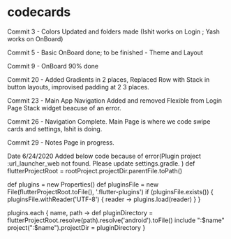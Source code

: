 # codecards

Commit 3 - Colors Updated and folders made (Ishit works on Login ; Yash works on OnBoard)

Commit 5 - Basic OnBoard done; to be finished - Theme and Layout

Commit 9 - OnBoard 90% done

Commit 20 - Added Gradients in 2 places, Replaced Row with Stack in button layouts, improvised padding at 2 3 places. 

Commit 23 - Main App Navigation Added and removed Flexible from Login Page Stack widget beacuse of an error.

Commit 26 - Navigation Complete. Main Page is where we code swipe cards and settings, Ishit is doing.

Commit 29 - Notes Page in progress.


Date 6/24/2020 Added below code because of error(Plugin project :url_launcher_web not found. Please update settings.gradle. )
def flutterProjectRoot = rootProject.projectDir.parentFile.toPath()

def plugins = new Properties()
def pluginsFile = new File(flutterProjectRoot.toFile(), '.flutter-plugins')
if (pluginsFile.exists()) {
    pluginsFile.withReader('UTF-8') { reader -> plugins.load(reader) }
}

plugins.each { name, path ->
    def pluginDirectory = flutterProjectRoot.resolve(path).resolve('android').toFile()
    include ":$name"
    project(":$name").projectDir = pluginDirectory
}
